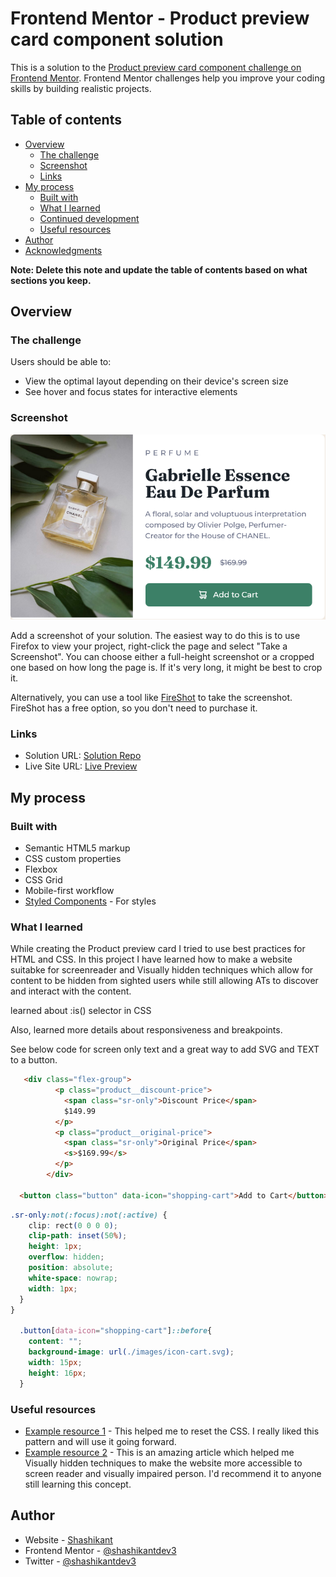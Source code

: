 # Frontend Mentor - Product preview card component solution

This is a solution to the [Product preview card component challenge on Frontend Mentor](https://www.frontendmentor.io/challenges/product-preview-card-component-GO7UmttRfa). Frontend Mentor challenges help you improve your coding skills by building realistic projects. 

## Table of contents

- [Overview](#overview)
  - [The challenge](#the-challenge)
  - [Screenshot](#screenshot)
  - [Links](#links)
- [My process](#my-process)
  - [Built with](#built-with)
  - [What I learned](#what-i-learned)
  - [Continued development](#continued-development)
  - [Useful resources](#useful-resources)
- [Author](#author)
- [Acknowledgments](#acknowledgments)

**Note: Delete this note and update the table of contents based on what sections you keep.**

## Overview

### The challenge

Users should be able to:

- View the optimal layout depending on their device's screen size
- See hover and focus states for interactive elements

### Screenshot

![](./Screenshot-desktop-view.png)

Add a screenshot of your solution. The easiest way to do this is to use Firefox to view your project, right-click the page and select "Take a Screenshot". You can choose either a full-height screenshot or a cropped one based on how long the page is. If it's very long, it might be best to crop it.

Alternatively, you can use a tool like [FireShot](https://getfireshot.com/) to take the screenshot. FireShot has a free option, so you don't need to purchase it. 

### Links

- Solution URL: [Solution Repo](https://github.com/shashikantdev3/FrontendMentor-Challange-product-preview-card-component-main)
- Live Site URL: [Live Preview](https://shashikantdev3.github.io/FrontendMentor-Challange-product-preview-card-component-main/)

## My process

### Built with

- Semantic HTML5 markup
- CSS custom properties
- Flexbox
- CSS Grid
- Mobile-first workflow
- [Styled Components](https://styled-components.com/) - For styles


### What I learned

While creating the Product preview card I tried to use best practices for HTML and CSS. In this project I have learned how to make a website suitabke for screenreader and Visually hidden techniques which allow for content to be hidden from sighted users while still allowing ATs to discover and interact with the content.

learned about :is() selector in CSS

Also, learned more details about responsiveness and breakpoints.

See below code for screen only text and a great way to add SVG and TEXT to a button. 

```html
   <div class="flex-group">
          <p class="product__discount-price">
            <span class="sr-only">Discount Price</span>
            $149.99
          </p>
          <p class="product__original-price">
            <span class="sr-only">Original Price</span>
            <s>$169.99</s>
          </p>
        </div>
        
  <button class="button" data-icon="shopping-cart">Add to Cart</button>
```
```css
.sr-only:not(:focus):not(:active) {
    clip: rect(0 0 0 0); 
    clip-path: inset(50%);
    height: 1px;
    overflow: hidden;
    position: absolute;
    white-space: nowrap; 
    width: 1px;
  }
}

  .button[data-icon="shopping-cart"]::before{
    content: "";
    background-image: url(./images/icon-cart.svg);
    width: 15px;
    height: 16px;
  }
```
### Useful resources

- [Example resource 1](https://www.joshwcomeau.com/css/custom-css-reset/) - This helped me to reset the CSS. I really liked this pattern and will use it going forward.
- [Example resource 2](https://www.scottohara.me/blog/2017/04/14/inclusively-hidden.html) - This is an amazing article which helped me Visually hidden techniques to make the website more accessible to screen reader and visually impaired person. I'd recommend it to anyone still learning this concept.


## Author

- Website - [Shashikant](https://www.your-site.com)
- Frontend Mentor - [@shashikantdev3](https://www.frontendmentor.io/profile/shashikantdev3)
- Twitter - [@shashikantdev3](https://www.twitter.com/shashikantdev3)


